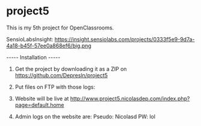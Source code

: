 # project5
This is my 5th project for OpenClassrooms.

SensioLabsInsight:
https://insight.sensiolabs.com/projects/0333f5e9-9d7a-4a18-b45f-57ee0a868ef6/big.png


----- Installation -----

1. Get the project by downloading it as a ZIP on https://github.com/Depresln/project5

2. Put files on FTP with those logs:

    
    
3. Website will be live at http://www.project5.nicolasdep.com/index.php?page=default.home

4. Admin logs on the website are:
    Pseudo: Nicolasd
    PW: lol

